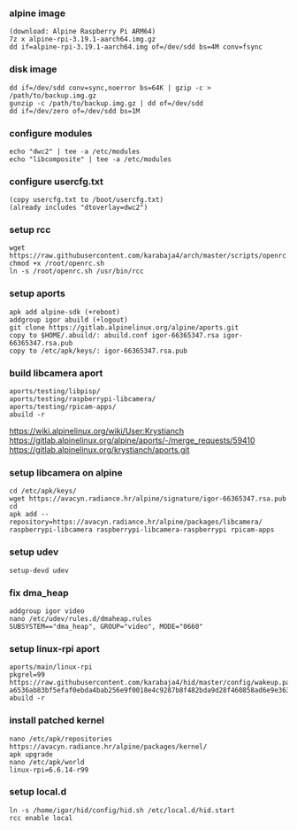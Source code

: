 ### alpine image
```
(download: Alpine Raspberry Pi ARM64)
7z x alpine-rpi-3.19.1-aarch64.img.gz
dd if=alpine-rpi-3.19.1-aarch64.img of=/dev/sdd bs=4M conv=fsync
```

### disk image
```
dd if=/dev/sdd conv=sync,noerror bs=64K | gzip -c > /path/to/backup.img.gz
gunzip -c /path/to/backup.img.gz | dd of=/dev/sdd
dd if=/dev/zero of=/dev/sdd bs=1M
```

### configure modules
```
echo "dwc2" | tee -a /etc/modules
echo "libcomposite" | tee -a /etc/modules
```

### configure usercfg.txt
```
(copy usercfg.txt to /boot/usercfg.txt)
(already includes "dtoverlay=dwc2")
```

### setup rcc
```
wget https://raw.githubusercontent.com/karabaja4/arch/master/scripts/openrc.sh
chmod +x /root/openrc.sh
ln -s /root/openrc.sh /usr/bin/rcc
```

### setup aports
```
apk add alpine-sdk (+reboot)
addgroup igor abuild (+logout)
git clone https://gitlab.alpinelinux.org/alpine/aports.git
copy to $HOME/.abuild/: abuild.conf igor-66365347.rsa igor-66365347.rsa.pub
copy to /etc/apk/keys/: igor-66365347.rsa.pub
```

### build libcamera aport
```
aports/testing/libpisp/
aports/testing/raspberrypi-libcamera/
aports/testing/rpicam-apps/
abuild -r
```

https://wiki.alpinelinux.org/wiki/User:Krystianch
https://gitlab.alpinelinux.org/alpine/aports/-/merge_requests/59410
https://gitlab.alpinelinux.org/krystianch/aports.git

### setup libcamera on alpine
```
cd /etc/apk/keys/
wget https://avacyn.radiance.hr/alpine/signature/igor-66365347.rsa.pub
cd
apk add --repository=https://avacyn.radiance.hr/alpine/packages/libcamera/ raspberrypi-libcamera raspberrypi-libcamera-raspberrypi rpicam-apps
```

### setup udev
```
setup-devd udev
```

### fix dma_heap
```
addgroup igor video
nano /etc/udev/rules.d/dmaheap.rules
SUBSYSTEM=="dma_heap", GROUP="video", MODE="0660"
```

### setup linux-rpi aport
```
aports/main/linux-rpi
pkgrel=99
https://raw.githubusercontent.com/karabaja4/hid/master/config/wakeup.patch
a6536ab83bf5efaf0ebda4bab256e9f0018e4c9287b8f482bda9d28f460858ad6e9e363f5ea2c44443b5cf2f4fa008d5a1040f69b6c910effe1c4d64167e3013
abuild -r
```

### install patched kernel
```
nano /etc/apk/repositories
https://avacyn.radiance.hr/alpine/packages/kernel/
apk upgrade
nano /etc/apk/world
linux-rpi=6.6.14-r99
```

### setup local.d
```
ln -s /home/igor/hid/config/hid.sh /etc/local.d/hid.start
rcc enable local
```
